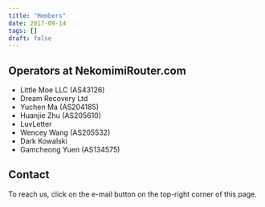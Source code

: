 ```yaml
---
title: "Members"
date: 2017-09-14
tags: []
draft: false
---
```


## Operators at NekomimiRouter.com

- Little Moe LLC (AS43126)
- Dream Recovery Ltd
- Yuchen Ma (AS204185)
- Huanjie Zhu (AS205610)
- LuvLetter
- Wencey Wang (AS205532)
- Dark Kowalski 
- Gamcheong Yuen (AS134575)

## Contact

To reach us, click on the e-mail button on the top-right corner of this page.
